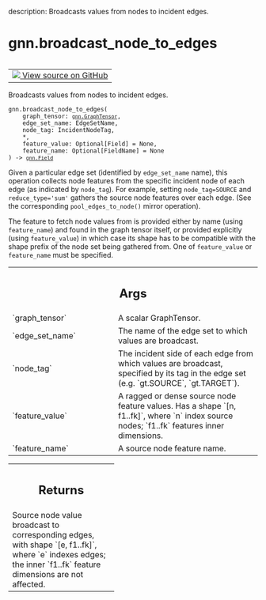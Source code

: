 description: Broadcasts values from nodes to incident edges.

<div itemscope itemtype="http://developers.google.com/ReferenceObject">
<meta itemprop="name" content="gnn.broadcast_node_to_edges" />
<meta itemprop="path" content="Stable" />
</div>

# gnn.broadcast_node_to_edges

<!-- Insert buttons and diff -->

<table class="tfo-notebook-buttons tfo-api nocontent" align="left">
<td>
  <a target="_blank" href="https://github.com/tensorflow/gnn/tree/master/tensorflow_gnn/graph/graph_tensor_ops.py#L47-L89">
    <img src="https://www.tensorflow.org/images/GitHub-Mark-32px.png" />
    View source on GitHub
  </a>
</td>
</table>

Broadcasts values from nodes to incident edges.

<pre class="devsite-click-to-copy prettyprint lang-py tfo-signature-link">
<code>gnn.broadcast_node_to_edges(
    graph_tensor: <a href="../gnn/GraphTensor.md"><code>gnn.GraphTensor</code></a>,
    edge_set_name: EdgeSetName,
    node_tag: IncidentNodeTag,
    *,
    feature_value: Optional[Field] = None,
    feature_name: Optional[FieldName] = None
) -> <a href="../gnn/Field.md"><code>gnn.Field</code></a>
</code></pre>



<!-- Placeholder for "Used in" -->

Given a particular edge set (identified by `edge_set_name` name), this
operation collects node features from the specific incident node of each edge
(as indicated by `node_tag`). For example, setting `node_tag=SOURCE` and
`reduce_type='sum'` gathers the source node features over each edge. (See the
corresponding `pool_edges_to_node()` mirror operation).

The feature to fetch node values from is provided either by name (using
`feature_name`) and found in the graph tensor itself, or provided explicitly
(using `feature_value`) in which case its shape has to be compatible with the
shape prefix of the node set being gathered from. One of `feature_value`
or `feature_name` must be specified.

<!-- Tabular view -->
 <table class="responsive fixed orange">
<colgroup><col width="214px"><col></colgroup>
<tr><th colspan="2"><h2 class="add-link">Args</h2></th></tr>

<tr>
<td>
`graph_tensor`
</td>
<td>
A scalar GraphTensor.
</td>
</tr><tr>
<td>
`edge_set_name`
</td>
<td>
The name of the edge set to which values are broadcast.
</td>
</tr><tr>
<td>
`node_tag`
</td>
<td>
The incident side of each edge from which values are broadcast,
specified by its tag in the edge set (e.g. `gt.SOURCE`, `gt.TARGET`).
</td>
</tr><tr>
<td>
`feature_value`
</td>
<td>
A ragged or dense source node feature values. Has a shape
`[n, f1..fk]`, where `n` index source nodes; `f1..fk` features inner
dimensions.
</td>
</tr><tr>
<td>
`feature_name`
</td>
<td>
A source node feature name.
</td>
</tr>
</table>



<!-- Tabular view -->
 <table class="responsive fixed orange">
<colgroup><col width="214px"><col></colgroup>
<tr><th colspan="2"><h2 class="add-link">Returns</h2></th></tr>
<tr class="alt">
<td colspan="2">
Source node value broadcast to corresponding edges, with shape `[e,
f1..fk]`, where `e` indexes edges; the inner `f1..fk` feature dimensions are
not affected.
</td>
</tr>

</table>

